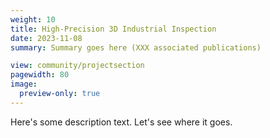 ```yaml
---
weight: 10
title: High-Precision 3D Industrial Inspection
date: 2023-11-08
summary: Summary goes here (XXX associated publications)

view: community/projectsection
pagewidth: 80
image:
  preview-only: true
---
```

Here's some description text. Let's see where it goes.